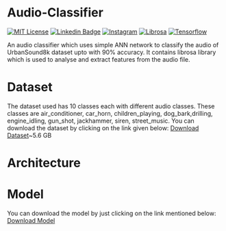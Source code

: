 # Audio-Classifier

[![MIT License](https://img.shields.io/badge/-License-red?style=flat-square&logo=License&logoColor=white&link=https://github.com/theAdarshSrivastava/Audio-Classifier/blob/main/LICENSE)](https://github.com/theAdarshSrivastava/Audio-Classifier/blob/main/LICENSE)
[![Linkedin Badge](https://img.shields.io/badge/-theadarshsrivastava-blue?style=flat-square&logo=Linkedin&logoColor=white&link=www.linkedin.com/in/theadarshsrivastava)](www.linkedin.com/in/theadarshsrivastava)
[![Instagram](https://img.shields.io/badge/-the_adarsh6700-red?style=flat-square&logo=instagram&logoColor=white&link=https://www.instagram.com/the_adarsh6700/)](https://www.instagram.com/the_adarsh6700/)
[![Librosa](https://img.shields.io/badge/-Librosa-blue?style=flat-square&logo=librosa&logoColor=white&link=https://librosa.org/)](https://librosa.org/)
[![Tensorflow](https://img.shields.io/badge/-Tensorflow-red?style=flat-square&logo=tensorflow&logoColor=white&link=https://www.tensorflow.org/)](https://www.tensorflow.org/)

[license-shield]: https://img.shields.io/github/license/othneildrew/Best-README-Template.svg?style=for-the-badge
[license-url]: https://github.com/theAdarshSrivastava/Audio-Classifier/blob/main/LICENSE

An audio classifier which uses simple ANN network to classify the audio of UrbanSound8k dataset upto with 90% accuracy. 
It contains librosa library which is used to analyse and extract features from the audio file.

# Dataset

The dataset used has 10 classes each with different audio classes. These classes are air_conditioner, car_horn, children_playing, dog_bark,drilling, engine_idling, gun_shot, jackhammer, siren, street_music.
You can download the dataset by clicking on the link given below:
[Download Dataset](https://drive.google.com/drive/folders/1U3mRpjfYVtvMi9zVGi3fmK-r8OkW-Q7x?usp=sharing)~5.6 GB

# Architecture



# Model

You can download the model by just clicking on the link mentioned below:
[Download Model](https://drive.google.com/file/d/1qDyDnWHc2wwPxHf7MUUeOEQfl23geonM/view?usp=sharing)

